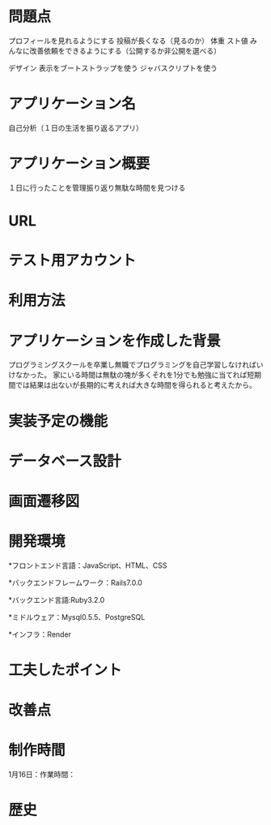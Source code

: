 # 問題点
プロフィールを見れるようにする
投稿が長くなる（見るのか）
体重
スト値
みんなに改善依頼をできるようにする（公開するか非公開を選べる）

デザイン
表示をブートストラップを使う
ジャバスクリプトを使う



# アプリケーション名
自己分析（１日の生活を振り返るアプリ）

# アプリケーション概要
１日に行ったことを管理振り返り無駄な時間を見つける

# URL
# テスト用アカウント
# 利用方法
# アプリケーションを作成した背景
プログラミングスクールを卒業し無職でプログラミングを自己学習しなければいけなかった。
家にいる時間は無駄の塊が多くそれを1分でも勉強に当てれば短期間では結果は出ないが長期的に考えれば大きな時間を得られると考えたから。

# 実装予定の機能
# データベース設計
# 画面遷移図
# 開発環境
*フロントエンド言語：JavaScript、HTML、CSS

*バックエンドフレームワーク：Rails7.0.0 

*バックエンド言語:Ruby3.2.0

*ミドルウェア：Mysql0.5.5、PostgreSQL

*インフラ：Render

# 工夫したポイント
# 改善点
# 制作時間
1月16日：作業時間：
# 歴史


